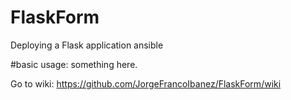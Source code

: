 # FlaskForm
Deploying a Flask application ansible 

#basic usage:
something here.

Go to wiki: https://github.com/JorgeFrancoIbanez/FlaskForm/wiki
